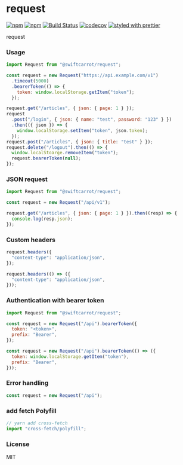 # request

[![npm](https://img.shields.io/npm/v/@swiftcarrot/request.svg)](https://www.npmjs.com/package/@swiftcarrot/request)
[![npm](https://img.shields.io/npm/dm/@swiftcarrot/request.svg)](https://www.npmjs.com/package/@swiftcarrot/request)
[![Build Status](https://travis-ci.org/swiftcarrot/request.svg?branch=master)](https://travis-ci.org/swiftcarrot/request)
[![codecov](https://codecov.io/gh/swiftcarrot/request/branch/master/graph/badge.svg)](https://codecov.io/gh/swiftcarrot/request)
[![styled with prettier](https://img.shields.io/badge/styled_with-prettier-ff69b4.svg)](https://github.com/prettier/prettier)

request

### Usage

```javascript
import Request from "@swiftcarrot/request";

const request = new Request("https://api.example.com/v1")
  .timeout(5000)
  .bearerToken(() => {
    token: window.localStorage.getItem("token");
  });

request.get("/articles", { json: { page: 1 } });
request
  .post("/login", { json: { name: "test", password: "123" } })
  .then(({ json }) => {
    window.localStorage.setItem("token", json.token);
  });
request.post("/articles", { json: { title: "test" } });
request.delete("/logout").then(() => {
  window.localStoarge.removeItem("token");
  request.bearerToken(null);
});
```

### JSON request

```javascript
import Request from "@swiftcarrot/request";

const request = new Request("/api/v1");

request.get("/articles", { json: { page: 1 } }).then((resp) => {
  console.log(resp.json);
});
```

### Custom headers

```javascript
request.headers({
  "content-type": "application/json",
});

request.headers(() => ({
  "content-type": "application/json",
}));
```

### Authentication with bearer token

```javascript
import Request from "@swiftcarrot/request";

const request = new Request("/api").bearerToken({
  token: "<token>",
  prefix: "Bearer",
});

const request = new Request("/api").bearerToken(() => ({
  token: window.localStorage.getItem("token"),
  prefix: "Bearer",
}));
```

### Error handling

```javascript
const request = new Request("/api");
```

### add fetch Polyfill

```javascript
// yarn add cross-fetch
import "cross-fetch/polyfill";
```

### License

MIT
